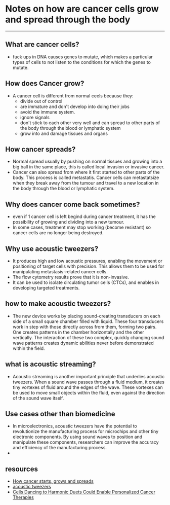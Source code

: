 # Notes on how are cancer cells grow and spread through the body
---
## What are cancer cells?
 - fuck ups in DNA causes genes to mutate, which makes a particular types of cells to not listen to the conditions for which the genes to mutate.

## How does Cancer grow?
 - A cancer cell is different from normal ceels because they:
   - divide out of control
   - are immature and don't develop into doing their jobs
   - avoid the immune system.
   - ignore signals
   - don't stick to each other very well and can spread to other parts of the body through the blood or lymphatic system
   - grow into and damage tissues and organs
## How cancer spreads?
 - Normal spread usually by pushing on normal tissues and growing into a big ball in the same place, this is called local invasion or invasive cancer.
 - Cancer can also spread from where it first started to other parts of the body.  This process is called metastatis. Cancer cells can metastatsize when they break away from the tumour and travel to a new location in the body through the blood or lymphatic system.

## Why does cancer come back sometimes?
 - even if 1 cancer cell is left begind during cancer treatment, it has the possibility of growing and dividing into a new tumour.
 - In some cases, treatment may stop working (become resistant) so cancer cells are no longer being destroyed.

## Why use acoustic tweezers?
 - It produces high and low acoustic pressures, enabling the movement or positioning of target cells with precision. This allows them to be used for manipulating metastasis-related cancer cells.
 - The flow cytometry results prove that it is non-invasive. 
 - It can be used to isolate circulating tumor cells (CTCs), and enables in developing targeted treatments.


## how to make acoustic tweezers?
 - The new device works by placing sound-creating transducers on each side of a small square chamber filled with liquid. These four transducers work in step with those directly across from them, forming two pairs. One creates patterns in the chamber horizontally and the other vertically. The interaction of these two complex, quickly changing sound wave patterns creates dynamic abilities never before demonstrated within the field.

## what is acoustic streaming?
 - Acoustic streaming is another important principle that underlies acoustic tweezers. When a sound wave passes through a fluid medium, it creates tiny vortexes of fluid around the edges of the wave. These vortexes can be used to move small objects within the fluid, even against the direction of the sound wave itself.

## Use cases other than biomedicine
 - In microelectronics, acoustic tweezers have the potential to revolutionize the manufacturing process for microchips and other tiny electronic components. By using sound waves to position and manipulate these components, researchers can improve the accuracy and efficiency of the manufacturing process.
 - 
## resources

 - [How cancer starts, grows and spreads](https://cancer.ca/en/cancer-information/what-is-cancer/how-cancer-starts-grows-and-spreads)
 - [acoustic tweezers](https://acoustofluidics.pratt.duke.edu/research/acoustic-tweezers)
 - [Cells Dancing to Harmonic Duets Could Enable Personalized Cancer Therapies](https://pratt.duke.edu/news/harmonic-acoustic-tweezers/)